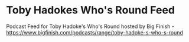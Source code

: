 # Toby Hadokes Who's Round Feed

Podcast Feed for Toby Hadoke's Who's Round hosted by Big Finish - https://www.bigfinish.com/podcasts/range/toby-hadoke-s-who-s-round

